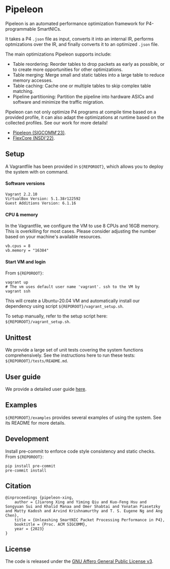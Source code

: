 # Pipeleon
Pipeleon is an automated performance optimization framework for P4-programmable SmartNICs.

It takes a P4 `.json` file as input, converts it into an internal IR, performs optmizations over the IR, and finally converts it to an optimized `.json` file.

The main optimizations Pipeleon supports include:

- Table reordering: Reorder tables to drop packets as early as possible, or to create more opportunities for other optimizations.
- Table merging: Merge small and static tables into a large table to reduce memory accesses.
- Table caching: Cache one or multiple tables to skip complex table matching.
- Pipeline partitioning: Partition the pipeline into hardware ASICs and software and minimize the traffic migration.

Pipeleon can not only optimize P4 programs at compile time based on a provided profile, it can also adapt the optimizations at runtime based on the collected profiles. See our work for more details!

- [Pipeleon (SIGCOMM'23)](https://jxing.me/pdf/pipeleon-sigcomm23.pdf).
- [FlexCore (NSDI'22)](https://jxing.me/pdf/flexcore-nsdi22.pdf).

## Setup

A Vagrantfile has been provided in `${REPOROOT}`, which allows you to deploy the system with on command.

#### Software versions
```
Vagrant 2.2.10
VirtualBox Version: 5.1.38r122592
Guest Additions Version: 6.1.16
```
#### CPU & memory
In the Vagrantfile, we configure the VM to use 8 CPUs and 16GB memory. This is overkilling for most cases. Please consider adjusting the number based on your machine's available resources.

```
vb.cpus = 8
vb.memory = "16384"
```

#### Start VM and login

From `${REPOROOT}`:
```
vagrant up
# The vm uses default user name 'vagrant'. ssh to the VM by
vagrant ssh
```

This will create a Ubuntu-20.04 VM and automatically install our dependency using script `${REPOROOT}/vagrant_setup.sh`.

To setup manually, refer to the setup script here: `${REPOROOT}/vagrant_setup.sh`.

## Unittest

We provide a large set of unit tests covering the system functions comprehensively. See the instructions here to run these tests: `${REPOROOT}/tests/README.md`.

## User guide

We provide a detailed user guide [here](how-to-use.md).

## Examples

`${REPOROOT}/examples` provides several examples of using the system. See its README for more details.

## Development

Install pre-commit to enforce code style consistency and static checks. From `${REPOROOT}`:
```
pip install pre-commit
pre-commit install
```

## Citation

```
@inproceedings {pipeleon-xing,
    author = {Jiarong Xing and Yiming Qiu and Kuo-Feng Hsu and Songyuan Sui and Khalid Manaa and Omer Shabtai and Yonatan Piasetzky and Matty Kadosh and Arvind Krishnamurthy and T. S. Eugene Ng and Ang Chen},
    title = {Unleashing SmartNIC Packet Processing Performance in P4},
    booktitle = {Proc. ACM SIGCOMM},
    year = {2023}
}
```

## License
The code is released under the [GNU Affero General Public License v3](https://www.gnu.org/licenses/agpl-3.0.html).
